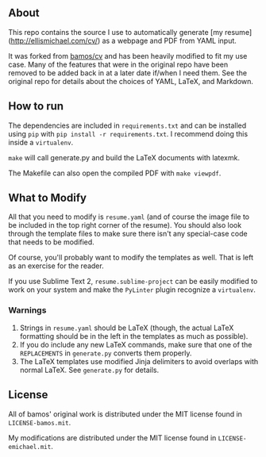 About
-----
This repo contains the source I use to automatically generate [my resume]
(http://ellismichael.com/cv/) as a webpage and PDF from YAML input.

It was forked from [bamos/cv](https://github.com/bamos/cv) and has been heavily
modified to fit my use case. Many of the features that were in the original repo
have been removed to be added back in at a later date if/when I need them. See
the original repo for details about the choices of YAML, LaTeX, and Markdown.


How to run
----------
The dependencies are included in `requirements.txt` and can be installed using
`pip` with `pip install -r requirements.txt`. I recommend doing this inside a
`virtualenv`.

`make` will call generate.py and build the LaTeX documents with latexmk.

The Makefile can also open the compiled PDF with `make viewpdf`.


What to Modify
--------------
All that you need to modify is `resume.yaml` (and of course the image file to be
included in the top right corner of the resume). You should also look through
the template files to make sure there isn't any special-case code that needs to
be modified.

Of course, you'll probably want to modify the templates as well. That is left as
an exercise for the reader.

If you use Sublime Text 2, `resume.sublime-project` can be easily modified to
work on your system and make the `PyLinter` plugin recognize a `virtualenv`.

### Warnings
1. Strings in `resume.yaml` should be LaTeX (though, the actual LaTeX formatting
   should be in the left in the templates as much as possible).
2. If you do include any new LaTeX commands, make sure that one of the
   `REPLACEMENTS` in `generate.py` converts them properly.
3. The LaTeX templates use modified Jinja delimiters to avoid overlaps with
   normal LaTeX. See `generate.py` for details.


License
-------
All of bamos' original work is distributed under the MIT license found in
`LICENSE-bamos.mit`.

My modifications are distributed under the MIT license found in
`LICENSE-emichael.mit`.
